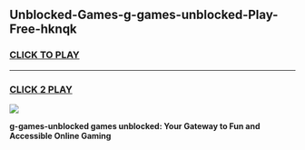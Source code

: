
## Unblocked-Games-g-games-unblocked-Play-Free-hknqk
<h3>
<a href="https://premium76.site?title=g-games-unblocked&ref=23A">CLICK TO PLAY</a></h3>
<hr>

<h3>
<a href="https://premium76.site?title=g-games-unblocked&ref=23A">CLICK 2 PLAY</a>
  
</h3>

<a href="https://premium76.site?title=g-games-unblocked&ref=23A"><img src="https://clearcache.store/games.png"></a>


**g-games-unblocked games unblocked: Your Gateway to Fun and Accessible Online Gaming**
